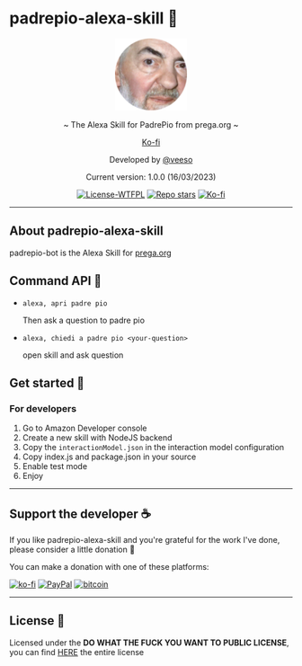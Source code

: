 # padrepio-alexa-skill 👼

<p align="center">
  <img src="/assets/padrepio.png" width="128" height="128" />
</p>

<p align="center">~ The Alexa Skill for PadrePio from prega.org ~</p>
<p align="center">
  <a href="https://ko-fi.com/veeso" target="_blank">Ko-fi</a>
</p>

<p align="center">Developed by <a href="https://veeso.github.io/" target="_blank">@veeso</a></p>
<p align="center">Current version: 1.0.0 (16/03/2023)</p>

<p align="center">
  <a href="http://www.wtfpl.net/about/"
    ><img
      src="https://img.shields.io/badge/License-WTFPL-blue.svg"
      alt="License-WTFPL"
  /></a>
  <a href="https://github.com/veeso/padrepio-alexa-skill/stargazers"
    ><img
      src="https://img.shields.io/github/stars/veeso/padrepio-alexa-skill.svg"
      alt="Repo stars"
  /></a>
  <a href="https://ko-fi.com/veeso">
    <img
      src="https://img.shields.io/badge/donate-ko--fi-red"
      alt="Ko-fi"
  /></a>
</p>

---

## About padrepio-alexa-skill

padrepio-bot is the Alexa Skill for [prega.org](https://www.prega.org/)

## Command API 👼

- `alexa, apri padre pio`

    Then ask a question to padre pio

- `alexa, chiedi a padre pio <your-question>`

    open skill and ask question

## Get started 🚀

### For developers

1. Go to Amazon Developer console
2. Create a new skill with NodeJS backend
3. Copy the `interactionModel.json` in the interaction model configuration
4. Copy index.js and package.json in your source
5. Enable test mode
6. Enjoy

---

## Support the developer ☕

If you like padrepio-alexa-skill and you're grateful for the work I've done, please consider a little donation 🥳

You can make a donation with one of these platforms:

[![ko-fi](https://img.shields.io/badge/Ko--fi-F16061?style=for-the-badge&logo=ko-fi&logoColor=white)](https://ko-fi.com/veeso)
[![PayPal](https://img.shields.io/badge/PayPal-00457C?style=for-the-badge&logo=paypal&logoColor=white)](https://www.paypal.me/chrisintin)
[![bitcoin](https://img.shields.io/badge/Bitcoin-ff9416?style=for-the-badge&logo=bitcoin&logoColor=white)](https://btc.com/bc1qvlmykjn7htz0vuprmjrlkwtv9m9pan6kylsr8w)

---

## License 📜

Licensed under the **DO WHAT THE FUCK YOU WANT TO PUBLIC LICENSE**, you can find [HERE](LICENSE) the entire license
